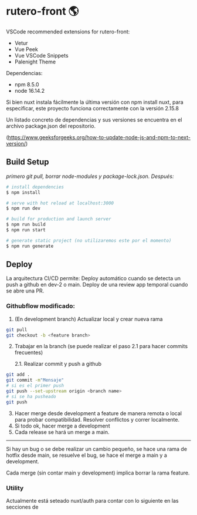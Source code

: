 # rutero-front :earth_americas:

VSCode recommended extensions for rutero-front:

- Vetur
- Vue Peek
- Vue VSCode Snippets
- Palenight Theme

Dependencias:

- npm 8.5.0
- node 16.14.2

Si bien nuxt instala fácilmente la última versión con npm install nuxt, para especificar, este proyecto funciona correctamente con la versión 2.15.8

Un listado concreto de dependencias y sus versiones se encuentra en el archivo package.json del repositorio.

(https://www.geeksforgeeks.org/how-to-update-node-js-and-npm-to-next-version/)

## Build Setup

*primero git pull, borrar node-modules y package-lock.json. Después:*

```bash
# install dependencies
$ npm install

# serve with hot reload at localhost:3000
$ npm run dev

# build for production and launch server
$ npm run build
$ npm run start

# generate static project (no utilizaremos este por el momento)
$ npm run generate
```

## Deploy
La arquitectura CI/CD permite:
Deploy automático cuando se detecta un push a github en dev-2 o main.
Deploy de una review app temporal cuando se abre una PR.

### Githubflow modificado:
1. (En development branch) Actualizar local y crear nueva rama
```bash
git pull
git checkout -b <feature branch>
```
2. Trabajar en la branch (se puede realizar el paso 2.1 para hacer commits frecuentes)

   2.1. Realizar commit y push a github
```bash
git add .
git commit -m"Mensaje"
# si es el primer push
git push --set-upstream origin <branch name>
# si se ha pusheado
git push
```
3. Hacer merge desde development a feature de manera remota o local para probar compatibilidad. Resolver conflictos y correr localmente.
4. Si todo ok, hacer merge a development
5. Cada release se hará un merge a main.
***
Si hay un bug o se debe realizar un cambio pequeño, se hace una rama de hotfix desde main, se resuelve el bug, se hace el merge a main y a development.

Cada merge (sin contar main y development) implica borrar la rama feature.

### Utility

Actualmente está seteado nuxt/auth para contar con lo siguiente en las secciones de <script>

```javascript
this.$auth.user;
this.$auth.loggedIn;
this.$auth.strategy.token.get();
```

Así como también se pueden usar en las secciones de <template>

```html
$auth.user $auth.loggedIn
```

De ello pueden obtener toda la info necesaria para cada usuario o admin

Librerías útiles

```bash
# Siege load
timeout 30 siege -c 20 http://localhost:3000/
# pm2
npm run pm2-start
pm2 monit
pm2 delete {id}
```
# personal-trys-rut
